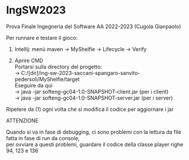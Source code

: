 # IngSW2023
Prova Finale Ingegneria del Software AA 2022-2023 (Cugola Gianpaolo)

Per runnare e testare il gioco:  
1. Intellij: menù maven -> MyShelfie -> Lifecycle -> Verify  
  
2. Aprire CMD    
   Portarsi sulla directory del progetto:   
   -> C:/[dir]/ing-sw-2023-saccani-spangaro-sanvito-pedersoli/MyShelfie/target  
   Eseguire da qui  
   -> java -jar softeng-gc04-1.0-SNAPSHOT-client.jar (per i client)  
   -> java -jar softeng-gc04-1.0-SNAPSHOT-server.jar (per i server)  
   
Ripetere da (1) ogni volta che si modifica il codice per aggiornare i jar

ATTENZIONE  
  
Quando si va in fase di debugging, ci sono problemi con la lettura da file fatta in fase di run da console,  
per ovviare a questi problemi, guardare il codice della classe player righe 94, 123 e 136   

